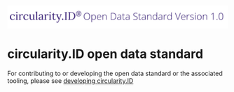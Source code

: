 ![circularity id logo](logo.jpg)

# circularity.ID open data standard

For contributing to or developing the open data standard or the associated tooling, please see [developing circularity.ID](develop.md)
